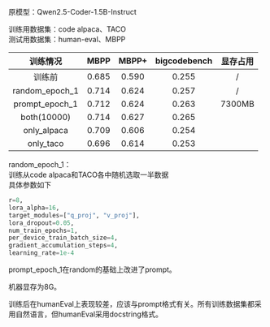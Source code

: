原模型：Qwen2.5-Coder-1.5B-Instruct

训练用数据集：code alpaca、TACO  
测试用数据集：human-eval、MBPP

|训练情况|MBPP|MBPP+|bigcodebench|显存占用|
|:-:|:-:|:-:|:-:|:-:|
|训练前|0.685|0.590|0.255|/|
|random_epoch_1|0.714|0.624|0.257|/|
|prompt_epoch_1|0.712|0.624|0.263|7300MB|
|both(10000)|0.714|0.627|0.265||
|only_alpaca|0.709|0.606|0.254||
|only_taco|0.696|0.614|0.253||

random_epoch_1：  
训练从code alpaca和TACO各中随机选取一半数据  
具体参数如下  

```python
r=8, 
lora_alpha=16,
target_modules=["q_proj", "v_proj"],
lora_dropout=0.05,
num_train_epochs=1,
per_device_train_batch_size=4,
gradient_accumulation_steps=4,
learning_rate=1e-4
```

prompt_epoch_1在random的基础上改进了prompt。

机器显存为8G。

训练后在humanEval上表现较差，应该与prompt格式有关。所有训练数据集都采用自然语言，但humanEval采用docstring格式。